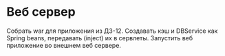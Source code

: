 # Веб сервер

Собрать war для приложения из ДЗ-12.
Создавать кэш и DBService как Spring beans, передавать (inject) их в сервлеты.
Запустить веб приложение во внешнем веб сервере. 
